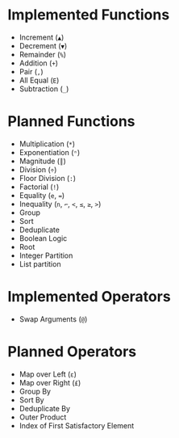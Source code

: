 # Implemented Functions
- Increment (`▲`)
- Decrement (`▼`)
- Remainder (`%`)
- Addition (`+`)
- Pair (`,`)
- All Equal (`E`)
- Subtraction (`_`)

# Planned Functions
- Multiplication (`*`)
- Exponentiation (`ⁿ`)
- Magnitude (`║`)
- Division (`÷`)
- Floor Division (`:`)
- Factorial (`!`)
- Equality (`e`, `=`)
- Inequality (`n`, `⌐`, `<`, `≤`, `≥`, `>`)
- Group
- Sort
- Deduplicate
- Boolean Logic
- Root
- Integer Partition
- List partition

# Implemented Operators
- Swap Arguments (`@`)

# Planned Operators
- Map over Left (`ε`)
- Map over Right (`£`)
- Group By
- Sort By
- Deduplicate By
- Outer Product
- Index of First Satisfactory Element
